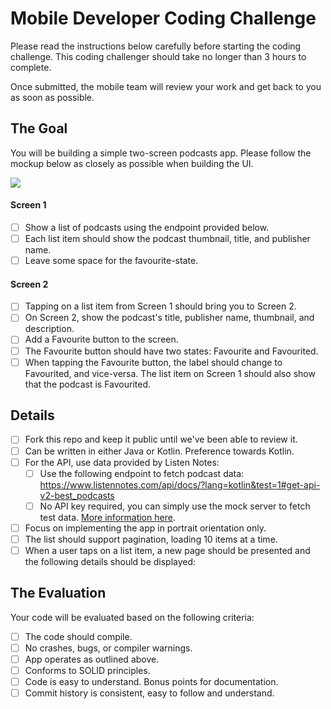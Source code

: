 # Mobile Developer Coding Challenge

Please read the instructions below carefully before starting the coding challenge. This coding challenger should take no longer than 3 hours to complete.

Once submitted, the mobile team will review your work and get back to you as soon as possible.

## The Goal

You will be building a simple two-screen podcasts app. Please follow the mockup below as closely as possible when building the UI.

[![](https://i.imgur.com/eyErQf4.png)](https://i.imgur.com/eyErQf4.png)

#### Screen 1

- [ ] Show a list of podcasts using the endpoint provided below.
- [ ] Each list item should show the podcast thumbnail, title, and publisher name.
- [ ] Leave some space for the favourite-state.

#### Screen 2

- [ ] Tapping on a list item from Screen 1 should bring you to Screen 2.
- [ ] On Screen 2, show the podcast's title, publisher name, thumbnail, and description.
- [ ] Add a Favourite button to the screen.
- [ ] The Favourite button should have two states: Favourite and Favourited.
- [ ] When tapping the Favourite button, the label should change to Favourited, and vice-versa. The list item on Screen 1 should also show that the podcast is Favourited.

## Details

- [ ] Fork this repo and keep it public until we've been able to review it.
- [ ] Can be written in either Java or Kotlin. Preference towards Kotlin.
- [ ] For the API, use data provided by Listen Notes:
	 - [ ] Use the following endpoint to fetch podcast data: https://www.listennotes.com/api/docs/?lang=kotlin&test=1#get-api-v2-best_podcasts
	 - [ ] No API key required, you can simply use the mock server to fetch test data. [More information here](https://www.listennotes.help/article/48-how-to-test-the-podcast-api-without-an-api-key "More information here").
- [ ] Focus on implementing the app in portrait orientation only.
- [ ] The list should support pagination, loading 10 items at a time.
- [ ] When a user taps on a list item, a new page should be presented and the following details should be displayed:

## The Evaluation

Your code will be evaluated based on the following criteria:

- [ ] The code should compile.
- [ ] No crashes, bugs, or compiler warnings.
- [ ] App operates as outlined above.
- [ ] Conforms to SOLID principles.
- [ ] Code is easy to understand. Bonus points for documentation.
- [ ] Commit history is consistent, easy to follow and understand.
